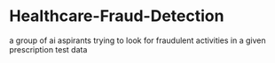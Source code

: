 # Healthcare-Fraud-Detection
a group of ai aspirants trying to look for fraudulent activities in a given prescription test data

